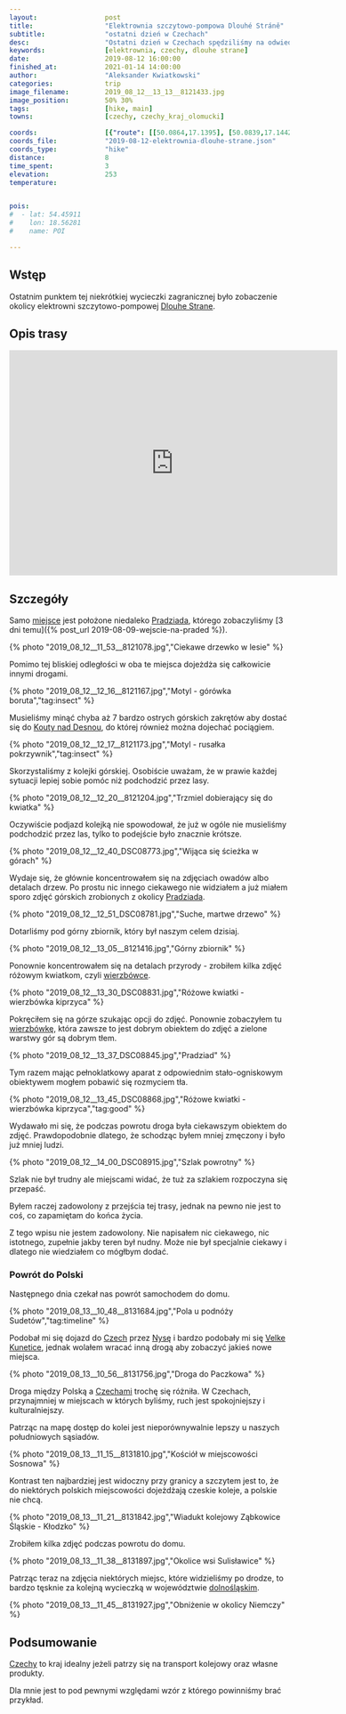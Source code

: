 ```yaml
---
layout:                 post
title:                  "Elektrownia szczytowo-pompowa Dlouhé Stráně"
subtitle:               "ostatni dzień w Czechach"
desc:                   "Ostatni dzień w Czechach spędziliśmy na odwiedzeniu górnego zbiornika elektrowni szczytowo-pompowej."
keywords:               [elektrownia, czechy, dlouhe strane]
date:                   2019-08-12 16:00:00
finished_at:            2021-01-14 14:00:00
author:                 "Aleksander Kwiatkowski"
categories:             trip
image_filename:         2019_08_12__13_13__8121433.jpg
image_position:         50% 30%
tags:                   [hike, main]
towns:                  [czechy, czechy_kraj_olomucki]

coords:                 [{"route": [[50.0864,17.1395], [50.0839,17.1442], [50.0756,17.1445], [50.0706,17.1536], [50.0770,17.1623]], "type": "hike"}]
coords_file:            "2019-08-12-elektrownia-dlouhe-strane.json"
coords_type:            "hike"
distance:               8
time_spent:             3
elevation:              253
temperature:            


pois:
#  - lat: 54.45911
#    lon: 18.56281
#    name: POI

---
```


[wiki-dlouhe-strane-elektrownia]: https://pl.wikipedia.org/wiki/Elektrownia_szczytowo-pompowa_Dlouh%C3%A9_Str%C3%A1n%C4%9B
[wiki-dlouhe-strane]: https://pl.wikipedia.org/wiki/Dlouh%C3%A9_str%C3%A1n%C4%9B
[wiki-pradziad]: https://pl.wikipedia.org/wiki/Pradziad
[wiki-kouty-nad-desnou]: https://pl.wikipedia.org/wiki/Kouty_nad_Desnou
[wiki-wierzbowka]: https://pl.wikipedia.org/wiki/Wierzb%C3%B3wka_kiprzyca
[wiki-nysa]: https://pl.wikipedia.org/wiki/Nysa
[wiki-velke-kunetice]: https://pl.wikipedia.org/wiki/Velk%C3%A9_Kun%C4%9Btice
[wiki-dolnoslaskie]: https://pl.wikipedia.org/wiki/Dolno%C5%9Bl%C4%85skie
[wiki-czechy]: https://pl.wikipedia.org/wiki/Czechy

[wiki-gorowka-boruta]: https://pl.wikipedia.org/wiki/G%C3%B3r%C3%B3wka_boruta

## Wstęp

Ostatnim punktem tej niekrótkiej wycieczki zagranicznej było zobaczenie okolicy elektrowni
szczytowo-pompowej [Dlouhe Strane][wiki-dlouhe-strane-elektrownia].

## Opis trasy

<iframe height='405' width='590' frameborder='0' allowtransparency='true' scrolling='no' src='https://www.strava.com/activities/2630846437/embed/14686b9e77e7b256dc85a86cfbfc1acbe01468fc'></iframe>

## Szczegóły

Samo [miejsce][wiki-dlouhe-strane] jest położone niedaleko [Pradziada][wiki-pradziad],
którego zobaczyliśmy [3 dni temu]({% post_url 2019-08-09-wejscie-na-praded %}).

{% photo "2019_08_12__11_53__8121078.jpg","Ciekawe drzewko w lesie" %}

Pomimo tej bliskiej odległości w oba te miejsca dojeżdża się całkowicie innymi drogami.

{% photo "2019_08_12__12_16__8121167.jpg","Motyl - górówka boruta","tag:insect" %}

Musieliśmy minąć chyba aż 7 bardzo ostrych górskich zakrętów aby dostać się do
[Kouty nad Desnou][wiki-kouty-nad-desnou], do której również można dojechać
pociągiem.

{% photo "2019_08_12__12_17__8121173.jpg","Motyl - rusałka pokrzywnik","tag:insect" %}

Skorzystaliśmy z kolejki górskiej. Osobiście uważam, że w prawie
każdej sytuacji lepiej sobie pomóc niż podchodzić przez lasy.

{% photo "2019_08_12__12_20__8121204.jpg","Trzmiel dobierający się do kwiatka" %}

Oczywiście podjazd kolejką nie spowodował, że już w ogóle nie musieliśmy podchodzić przez
las, tylko to podejście było znacznie krótsze.

{% photo "2019_08_12__12_40_DSC08773.jpg","Wijąca się ścieżka w górach" %}

Wydaje się, że głównie koncentrowałem się na zdjęciach owadów albo detalach drzew.
Po prostu nic innego ciekawego nie widziałem a już miałem sporo zdjęć górskich zrobionych
z okolicy [Pradziada][wiki-pradziad].

{% photo "2019_08_12__12_51_DSC08781.jpg","Suche, martwe drzewo" %}

Dotarliśmy pod górny zbiornik, który był naszym celem dzisiaj.

{% photo "2019_08_12__13_05__8121416.jpg","Górny zbiornik" %}

Ponownie koncentrowałem się na detalach przyrody - zrobiłem kilka zdjęć różowym kwiatkom,
czyli [wierzbówce][wiki-wierzbowka].

{% photo "2019_08_12__13_30_DSC08831.jpg","Różowe kwiatki - wierzbówka kiprzyca" %}

Pokręciłem się na górze szukając opcji do zdjęć. Ponownie zobaczyłem tu
[wierzbówkę][wiki-wierzbowka], która zawsze to jest dobrym obiektem do zdjęć
a zielone warstwy gór są dobrym tłem.

{% photo "2019_08_12__13_37_DSC08845.jpg","Pradziad" %}

Tym razem mając pełnoklatkowy aparat z odpowiednim stało-ogniskowym obiektywem
mogłem pobawić się rozmyciem tła.

{% photo "2019_08_12__13_45_DSC08868.jpg","Różowe kwiatki - wierzbówka kiprzyca","tag:good" %}

Wydawało mi się, że podczas powrotu droga była ciekawszym obiektem do zdjęć.
Prawdopodobnie dlatego, że schodząc byłem mniej zmęczony i było już mniej ludzi.

{% photo "2019_08_12__14_00_DSC08915.jpg","Szlak powrotny" %}

Szlak nie był trudny ale miejscami widać, że tuż za szlakiem rozpoczyna się
przepaść.

Byłem raczej zadowolony z przejścia tej trasy, jednak na pewno nie jest to
coś, co zapamiętam do końca życia.

Z tego wpisu nie jestem zadowolony. Nie napisałem nic ciekawego, nic istotnego,
zupełnie jakby teren był nudny. Może nie był specjalnie ciekawy i
dlatego nie wiedziałem co mógłbym dodać.

### Powrót do Polski

Następnego dnia czekał nas powrót samochodem do domu.

{% photo "2019_08_13__10_48__8131684.jpg","Pola u podnóży Sudetów","tag:timeline" %}

Podobał mi się dojazd do [Czech][wiki-czechy]
przez [Nysę][wiki-nysa] i bardzo podobały mi się
[Velke Kunetice][wiki-velke-kunetice], jednak wolałem wracać inną drogą aby
zobaczyć jakieś nowe miejsca.

{% photo "2019_08_13__10_56__8131756.jpg","Droga do Paczkowa" %}

Droga między Polską a [Czechami][wiki-czechy] trochę się różniła. W Czechach, przynajmniej w
miejscach w których byliśmy, ruch jest spokojniejszy i kulturalniejszy.

Patrząc na mapę dostęp do kolei jest nieporównywalnie lepszy u naszych
południowych sąsiadów.

{% photo "2019_08_13__11_15__8131810.jpg","Kościół w miejscowości Sosnowa" %}

Kontrast ten najbardziej jest widoczny przy granicy a szczytem jest to,
że do niektórych polskich miejscowości dojeżdżają czeskie koleje, a polskie
nie chcą.

{% photo "2019_08_13__11_21__8131842.jpg","Wiadukt kolejowy Ząbkowice Śląskie - Kłodzko" %}

Zrobiłem kilka zdjęć podczas powrotu do domu.

{% photo "2019_08_13__11_38__8131897.jpg","Okolice wsi Sulisławice" %}

Patrząc teraz na zdjęcia niektórych miejsc, które widzieliśmy po drodze,
to bardzo tęsknie za kolejną wycieczką w województwie [dolnośląskim][wiki-dolnoslaskie].

{% photo "2019_08_13__11_45__8131927.jpg","Obniżenie w okolicy Niemczy" %}

## Podsumowanie

[Czechy][wiki-czechy] to kraj idealny jeżeli patrzy się na transport kolejowy
oraz własne produkty.

Dla mnie jest to pod pewnymi względami wzór z którego powinniśmy brać
przykład.
